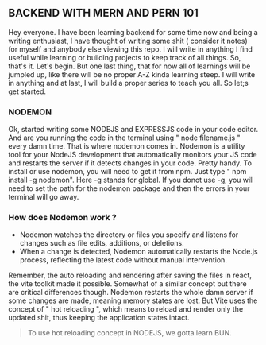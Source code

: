 ## BACKEND WITH MERN AND PERN 101 

Hey everyone. I have been learning backend for some time now and being a writing enthusiast, I have thought of writing some shit ( consider it notes) for myself and anybody else viewing this repo. I will write 
in anything I find useful while learning or building projects to keep track of all things. So, that's it. Let's begin. But one last thing, that for now all of learnings will be jumpled up, like there will be no proper A-Z kinda
learning steep. I will write in anything and at last, I will build a proper series to teach you all. So let;s get started. 

### NODEMON 

Ok, started writing some NODEJS and EXPRESSJS code in your code editor. And are you running the code in the terminal using " node filename.js " every damn time. That is where nodemon comes in. Nodemon is a utility tool 
for your NodeJS development that automatically monitors your JS code and restarts the server if it detects changes in your code. Pretty handy. To install or use nodemon, you will need to get it from npm. Just type 
" npm install -g nodemon". Here -g stands for global. If you donot use -g, you will need to set the path for the nodemon package and then the errors in your terminal will go away. 

### How does Nodemon work ?
 - Nodemon watches the directory or files you specify and listens for changes such as file edits, additions, or deletions.
 - When a change is detected, Nodemon automatically restarts the Node.js process, reflecting the latest code without manual intervention.

Remember, the auto reloading and rendering after saving the files in react, the vite toolkit made it possible. Somewhat of a similar concept but there are critical differences though. Nodemon restarts the whole damn server 
if some changes are made, meaning memory states are lost. But Vite uses the concept of " hot reloading ", which means to reload and render only the updated shit, thus keeping the application states intact. 

> To use hot reloading concept in NODEJS, we gotta learn BUN.


